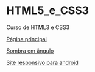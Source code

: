 # HTML5_e_CSS3
 Curso de HTML3 e CSS3

 <a href="https://wagner1966.github.io/HTML5_e_CSS3/">Página principal</a>

 <a href="https://wagner1966.github.io/HTML5_e_CSS3/Fazendo_sombra_em_angulos/index.html">Sombra em ângulo</a>

 <a href="https://wagner1966.github.io/HTML5_e_CSS3/Modulo-2/Aula_Desafio_010/android.html">Site responsivo para android</a>
